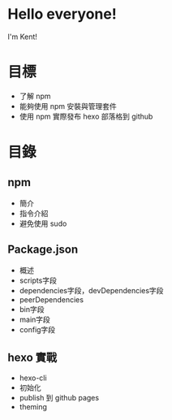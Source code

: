 # Hello everyone!
I'm Kent!

# 目標
- 了解 npm
- 能夠使用 npm 安裝與管理套件
- 使用 npm 實際發布 hexo 部落格到 github

# 目錄
## npm
 - 簡介
 - 指令介紹
 - 避免使用 sudo
## Package.json
  - 概述
  - scripts字段
  - dependencies字段，devDependencies字段
  - peerDependencies
  - bin字段
  - main字段
  - config字段
## hexo 實戰
 - hexo-cli
 - 初始化
 - publish 到 github pages
 - theming
